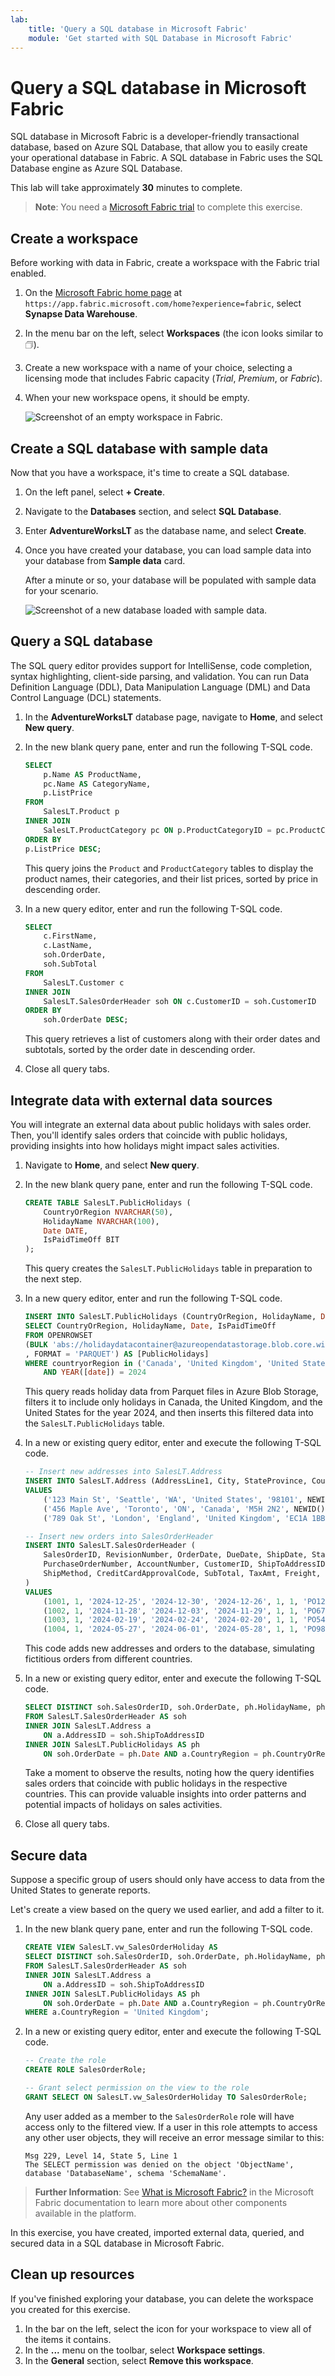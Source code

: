 ```yaml
---
lab:
    title: 'Query a SQL database in Microsoft Fabric'
    module: 'Get started with SQL Database in Microsoft Fabric'
---
```


# Query a SQL database in Microsoft Fabric

SQL database in Microsoft Fabric is a developer-friendly transactional database, based on Azure SQL Database, that allow you to easily create your operational database in Fabric. A SQL database in Fabric uses the SQL Database engine as Azure SQL Database.

This lab will take approximately **30** minutes to complete.

> **Note**: You need a [Microsoft Fabric trial](https://learn.microsoft.com/fabric/get-started/fabric-trial) to complete this exercise.

## Create a workspace

Before working with data in Fabric, create a workspace with the Fabric trial enabled.

1. On the [Microsoft Fabric home page](https://app.fabric.microsoft.com/home?experience=fabric) at `https://app.fabric.microsoft.com/home?experience=fabric`, select **Synapse Data Warehouse**.
1. In the menu bar on the left, select **Workspaces** (the icon looks similar to &#128455;).
1. Create a new workspace with a name of your choice, selecting a licensing mode that includes Fabric capacity (*Trial*, *Premium*, or *Fabric*).
1. When your new workspace opens, it should be empty.

    ![Screenshot of an empty workspace in Fabric.](./Images/new-workspace.png)

## Create a SQL database with sample data

Now that you have a workspace, it's time to create a SQL database.

1. On the left panel, select **+ Create**.
1. Navigate to the **Databases** section, and select **SQL Database**.
1. Enter **AdventureWorksLT** as the database name, and select **Create**.
1. Once you have created your database, you can load sample data into your database from **Sample data** card.

    After a minute or so, your database will be populated with sample data for your scenario.

    ![Screenshot of a new database loaded with sample data.](./Images/sql-database-sample.png)

## Query a SQL database

The SQL query editor provides support for IntelliSense, code completion, syntax highlighting, client-side parsing, and validation. You can run Data Definition Language (DDL), Data Manipulation Language (DML) and Data Control Language (DCL) statements.

1. In the **AdventureWorksLT** database page, navigate to **Home**, and select **New query**.

1. In the new blank query pane, enter and run the following T-SQL code.

    ```sql
    SELECT 
        p.Name AS ProductName,
        pc.Name AS CategoryName,
        p.ListPrice
    FROM 
        SalesLT.Product p
    INNER JOIN 
        SalesLT.ProductCategory pc ON p.ProductCategoryID = pc.ProductCategoryID
    ORDER BY 
    p.ListPrice DESC;
    ```
    
    This query joins the `Product` and `ProductCategory` tables to display the product names, their categories, and their list prices, sorted by price in descending order.

1. In a new query editor, enter and run the following T-SQL code.

    ```sql
   SELECT 
        c.FirstName,
        c.LastName,
        soh.OrderDate,
        soh.SubTotal
    FROM 
        SalesLT.Customer c
    INNER JOIN 
        SalesLT.SalesOrderHeader soh ON c.CustomerID = soh.CustomerID
    ORDER BY 
        soh.OrderDate DESC;
    ```

    This query retrieves a list of customers along with their order dates and subtotals, sorted by the order date in descending order. 

1. Close all query tabs.

## Integrate data with external data sources

You will integrate an external data about public holidays with sales order. Then, you'll  identify sales orders that coincide with public holidays, providing insights into how holidays might impact sales activities.

1. Navigate to **Home**, and select **New query**.

1. In the new blank query pane, enter and run the following T-SQL code.

    ```sql
    CREATE TABLE SalesLT.PublicHolidays (
        CountryOrRegion NVARCHAR(50),
        HolidayName NVARCHAR(100),
        Date DATE,
        IsPaidTimeOff BIT
    );
    ```

    This query creates the `SalesLT.PublicHolidays` table in preparation to the next step.

1. In a new query editor, enter and run the following T-SQL code.

    ```sql
    INSERT INTO SalesLT.PublicHolidays (CountryOrRegion, HolidayName, Date, IsPaidTimeOff)
    SELECT CountryOrRegion, HolidayName, Date, IsPaidTimeOff
    FROM OPENROWSET 
    (BULK 'abs://holidaydatacontainer@azureopendatastorage.blob.core.windows.net/Processed/*.parquet'
    , FORMAT = 'PARQUET') AS [PublicHolidays]
    WHERE countryorRegion in ('Canada', 'United Kingdom', 'United States')
        AND YEAR([date]) = 2024
    ```
    
    This query reads holiday data from Parquet files in Azure Blob Storage, filters it to include only holidays in Canada, the United Kingdom, and the United States for the year 2024, and then inserts this filtered data into the `SalesLT.PublicHolidays` table.    

1. In a new or existing query editor, enter and execute the following T-SQL code.

    ```sql
    -- Insert new addresses into SalesLT.Address
    INSERT INTO SalesLT.Address (AddressLine1, City, StateProvince, CountryRegion, PostalCode, rowguid, ModifiedDate)
    VALUES
        ('123 Main St', 'Seattle', 'WA', 'United States', '98101', NEWID(), GETDATE()),
        ('456 Maple Ave', 'Toronto', 'ON', 'Canada', 'M5H 2N2', NEWID(), GETDATE()),
        ('789 Oak St', 'London', 'England', 'United Kingdom', 'EC1A 1BB', NEWID(), GETDATE());
    
    -- Insert new orders into SalesOrderHeader
    INSERT INTO SalesLT.SalesOrderHeader (
        SalesOrderID, RevisionNumber, OrderDate, DueDate, ShipDate, Status, OnlineOrderFlag, 
        PurchaseOrderNumber, AccountNumber, CustomerID, ShipToAddressID, BillToAddressID, 
        ShipMethod, CreditCardApprovalCode, SubTotal, TaxAmt, Freight, Comment, rowguid, ModifiedDate
    )
    VALUES
        (1001, 1, '2024-12-25', '2024-12-30', '2024-12-26', 1, 1, 'PO12345', 'AN123', 1, (SELECT TOP 1 AddressID FROM SalesLT.Address WHERE AddressLine1 = '789 Oak St'), (SELECT TOP 1 AddressID FROM SalesLT.Address WHERE AddressLine1 = '123 Main St'), 'Ground', '12345', 100.00, 10.00, 5.00, 'New Order 1', NEWID(), GETDATE()),
        (1002, 1, '2024-11-28', '2024-12-03', '2024-11-29', 1, 1, 'PO67890', 'AN456', 2, (SELECT TOP 1 AddressID FROM SalesLT.Address WHERE AddressLine1 = '123 Main St'), (SELECT TOP 1 AddressID FROM SalesLT.Address WHERE AddressLine1 = '456 Maple Ave'), 'Air', '67890', 200.00, 20.00, 10.00, 'New Order 2', NEWID(), GETDATE()),
        (1003, 1, '2024-02-19', '2024-02-24', '2024-02-20', 1, 1, 'PO54321', 'AN789', 3, (SELECT TOP 1 AddressID FROM SalesLT.Address WHERE AddressLine1 = '456 Maple Ave'), (SELECT TOP 1 AddressID FROM SalesLT.Address WHERE AddressLine1 = '789 Oak St'), 'Sea', '54321', 300.00, 30.00, 15.00, 'New Order 3', NEWID(), GETDATE()),
        (1004, 1, '2024-05-27', '2024-06-01', '2024-05-28', 1, 1, 'PO98765', 'AN321', 4, (SELECT TOP 1 AddressID FROM SalesLT.Address WHERE AddressLine1 = '789 Oak St'), (SELECT TOP 1 AddressID FROM SalesLT.Address WHERE AddressLine1 = '789 Oak St'), 'Ground', '98765', 400.00, 40.00, 20.00, 'New Order 4', NEWID(), GETDATE());
    ```

    This code adds new addresses and orders to the database, simulating fictitious orders from different countries.

1. In a new or existing query editor, enter and execute the following T-SQL code.

    ```sql
    SELECT DISTINCT soh.SalesOrderID, soh.OrderDate, ph.HolidayName, ph.CountryOrRegion
    FROM SalesLT.SalesOrderHeader AS soh
    INNER JOIN SalesLT.Address a
        ON a.AddressID = soh.ShipToAddressID
    INNER JOIN SalesLT.PublicHolidays AS ph
        ON soh.OrderDate = ph.Date AND a.CountryRegion = ph.CountryOrRegion
    ```

    Take a moment to observe the results, noting how the query identifies sales orders that coincide with public holidays in the respective countries. This can provide valuable insights into order patterns and potential impacts of holidays on sales activities.

1. Close all query tabs.

## Secure data

Suppose a specific group of users should only have access to data from the United States to generate reports.

Let's create a view based on the query we used earlier, and add a filter to it.

1. In the new blank query pane, enter and run the following T-SQL code.

    ```sql
    CREATE VIEW SalesLT.vw_SalesOrderHoliday AS
    SELECT DISTINCT soh.SalesOrderID, soh.OrderDate, ph.HolidayName, ph.CountryOrRegion
    FROM SalesLT.SalesOrderHeader AS soh
    INNER JOIN SalesLT.Address a
        ON a.AddressID = soh.ShipToAddressID
    INNER JOIN SalesLT.PublicHolidays AS ph
        ON soh.OrderDate = ph.Date AND a.CountryRegion = ph.CountryOrRegion
    WHERE a.CountryRegion = 'United Kingdom';
    ```

1. In a new or existing query editor, enter and execute the following T-SQL code.

    ```sql
    -- Create the role
    CREATE ROLE SalesOrderRole;
    
    -- Grant select permission on the view to the role
    GRANT SELECT ON SalesLT.vw_SalesOrderHoliday TO SalesOrderRole;
    ```

    Any user added as a member to the `SalesOrderRole` role will have access only to the filtered view. If a user in this role attempts to access any other user objects, they will receive an error message similar to this:

    ```
    Msg 229, Level 14, State 5, Line 1
    The SELECT permission was denied on the object 'ObjectName', database 'DatabaseName', schema 'SchemaName'.
    ```

> **Further Information**: See [What is Microsoft Fabric?](https://learn.microsoft.com/fabric/get-started/microsoft-fabric-overview) in the Microsoft Fabric documentation to learn more about other components available in the platform.

In this exercise, you have created, imported external data, queried, and secured data in a SQL database in Microsoft Fabric.

## Clean up resources

If you've finished exploring your database, you can delete the workspace you created for this exercise.

1. In the bar on the left, select the icon for your workspace to view all of the items it contains.
2. In the **...** menu on the toolbar, select **Workspace settings**.
3. In the **General** section, select **Remove this workspace**.
